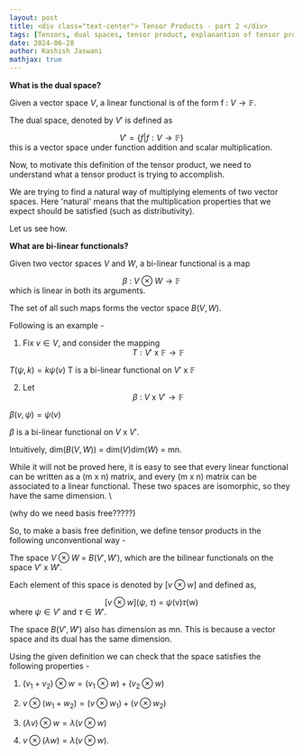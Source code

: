 ```yaml
---
layout: post
title: <div class="text-center"> Tensor Products - part 2 </div>
tags: [Tensors, dual spaces, tensor product, explanantion of tensor product]
date: 2024-06-28
author: Kashish Jaswani
mathjax: true
---
```

$\textbf{What is the dual space?}$

Given a vector space $V$, a linear functional is of the form f : $V \rightarrow \mathbb{F}$.

The dual space, denoted by $V'$ is defined as <center> $V' = \{f | f : V \rightarrow \mathbb{F}\}$ </center> this is a vector space under function addition and scalar multiplication. 

Now, to motivate this definition of the tensor product, we need to understand what a tensor product is trying to accomplish.

We are trying to find a natural way of multiplying elements of two vector spaces. Here 'natural' means that the multiplication properties that we expect should be satisfied (such as distributivity).  

Let us see how. 

$\textbf{What are bi-linear functionals?}$ 

Given two vector spaces $V$ and $W$, a bi-linear functional is a map <center> $\beta$ : $V$ $\otimes$ $W \rightarrow \mathbb{F}$ </center> which is linear in both its arguments. 

The set of all such maps forms the vector space $B(V,W)$.

Following is an example - 

1. Fix $v \in V$, and consider the mapping <center> $T : V'$ x $\mathbb{F} \rightarrow \mathbb{F}$ 

$T(\psi,k) = k  \psi(v)$ </center> T is a bi-linear functional on $V'$ x $\mathbb{F}$

2. Let <center> $\beta$ : $V$ x $V' \rightarrow \mathbb{F}$ 

$\beta(v,\psi) = \psi(v)$ </center>

$\beta$ is a bi-linear functional on $V$ x $V'$. 

Intuitively, dim($B(V,W)$) = dim($V$)dim($W$) = mn. 

While it will not be proved here, it is easy to see that every linear functional can be written as a (m x n) matrix, and every (m x n) matrix can be associated to a linear functional. These two spaces are isomorphic, so they have the same dimension. \\

(why do we need basis free?????) 

So, to make a basis free definition, we define tensor products in the following unconventional way - 

The space $V \otimes W$ = $B(V',W')$, which are the bilinear functionals on the space $V'$ x $W'$.

Each element of this space is denoted by [$v \otimes w$] and defined as, <center> [$v \otimes w$]($\psi$, $\tau$) = $\psi$(v)$\tau$(w) </center> where $\psi \in V'$ and $\tau \in W'.$

The space $B(V',W')$ also has dimension as mn. This is because a vector space and its dual has the same dimension. 

Using the given definition we can check that the space satisfies the following properties - 

1. $(v_1 + v_2) \otimes w = (v_1 \otimes w) + (v_2 \otimes w)$

2. $v \otimes (w_1 + w_2) = (v \otimes w_1) + (v \otimes w_2)$ 

3. $(\lambda v) \otimes w = \lambda(v \otimes w)$ 

4. $v \otimes (\lambda w) = \lambda(v \otimes w)$.
